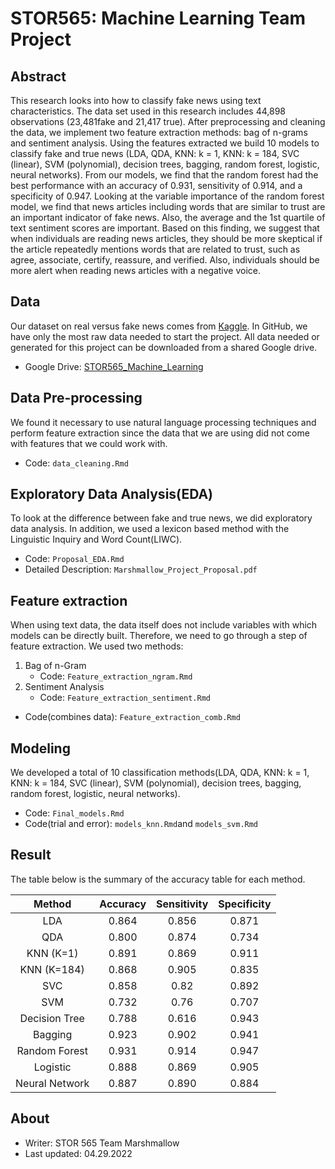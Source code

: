 # STOR565: Machine Learning Team Project

## Abstract

This research looks into how to classify fake news using text characteristics. The data set used in this research includes 44,898 observations (23,481fake and 21,417 true). After preprocessing and cleaning the data, we implement two feature extraction methods: bag of n-grams and sentiment analysis. Using the features extracted we build 10 models to classify fake and true news (LDA, QDA, KNN: k = 1, KNN: k = 184, SVC (linear), SVM (polynomial), decision trees, bagging, random forest, logistic, neural networks). From our models, we find that the random forest had the best performance with an accuracy of 0.931, sensitivity of 0.914, and a specificity of 0.947. Looking at the variable importance of the random forest model, we find that news articles including words that are similar to trust are an important indicator of fake news. Also, the average and the 1st quartile of text sentiment scores are important. Based on this finding, we suggest that when individuals are reading news articles, they should be more skeptical if the article repeatedly mentions words that are related to trust, such as agree, associate, certify, reassure, and verified. Also, individuals should be more alert when reading news articles with a negative voice. 

## Data

Our dataset on real versus fake news comes from [Kaggle](https://www.kaggle.com/datasets/clmentbisaillon/fake-and-real-news-dataset). In GitHub, we have only the most raw data needed to start the project. All data needed or generated for this project can be downloaded from a shared Google drive. 

- Google Drive: [STOR565_Machine_Learning](https://drive.google.com/drive/folders/1jwbjs3ZiSQA7Fs7ka9DW1Rzu1SNe-MX4?usp=sharing)

## Data Pre-processing

We found it necessary to use natural language processing techniques and perform feature extraction since the data that we are using did not come with features that we could work with. 

- Code: `data_cleaning.Rmd` 

## Exploratory Data Analysis(EDA)

To look at the difference between fake and true news, we did exploratory data analysis. In addition, we used a lexicon based method with the Linguistic Inquiry and Word Count(LIWC).

- Code: `Proposal_EDA.Rmd`
- Detailed Description: `Marshmallow_Project_Proposal.pdf`

## Feature extraction

When using text data, the data itself does not include variables with which models can be directly built. Therefore, we need to go through a step of feature extraction. We used two methods:

1. Bag of n-Gram
    + Code: `Feature_extraction_ngram.Rmd`
2. Sentiment Analysis
    + Code: `Feature_extraction_sentiment.Rmd`
    
- Code(combines data): `Feature_extraction_comb.Rmd`

## Modeling

We developed a total of 10 classification methods(LDA, QDA, KNN: k = 1, KNN: k = 184, SVC (linear), SVM (polynomial), decision trees, bagging, random forest, logistic, neural networks).

- Code: `Final_models.Rmd`
- Code(trial and error): `models_knn.Rmd`and `models_svm.Rmd`

## Result

The table below is the summary of the accuracy table for each method.

| Method | Accuracy | Sensitivity | Specificity |
| :----: | :------: | :---------: | :---------: |
| LDA | 0.864 | 0.856 | 0.871 |
| QDA | 0.800 | 0.874 | 0.734 | 
| KNN (K=1)| 0.891 | 0.869 | 0.911 |
| KNN (K=184) | 0.868 | 0.905 | 0.835 |
| SVC | 0.858 | 0.82 | 0.892 |
| SVM | 0.732 | 0.76 | 0.707 |
| Decision Tree | 0.788 | 0.616 | 0.943 |
| Bagging | 0.923 | 0.902 | 0.941 |
| Random Forest | 0.931 | 0.914 | 0.947 |
| Logistic | 0.888 | 0.869 | 0.905 |
| Neural Network | 0.887 | 0.890 | 0.884 |

## About

- Writer: STOR 565 Team Marshmallow
- Last updated: 04.29.2022
